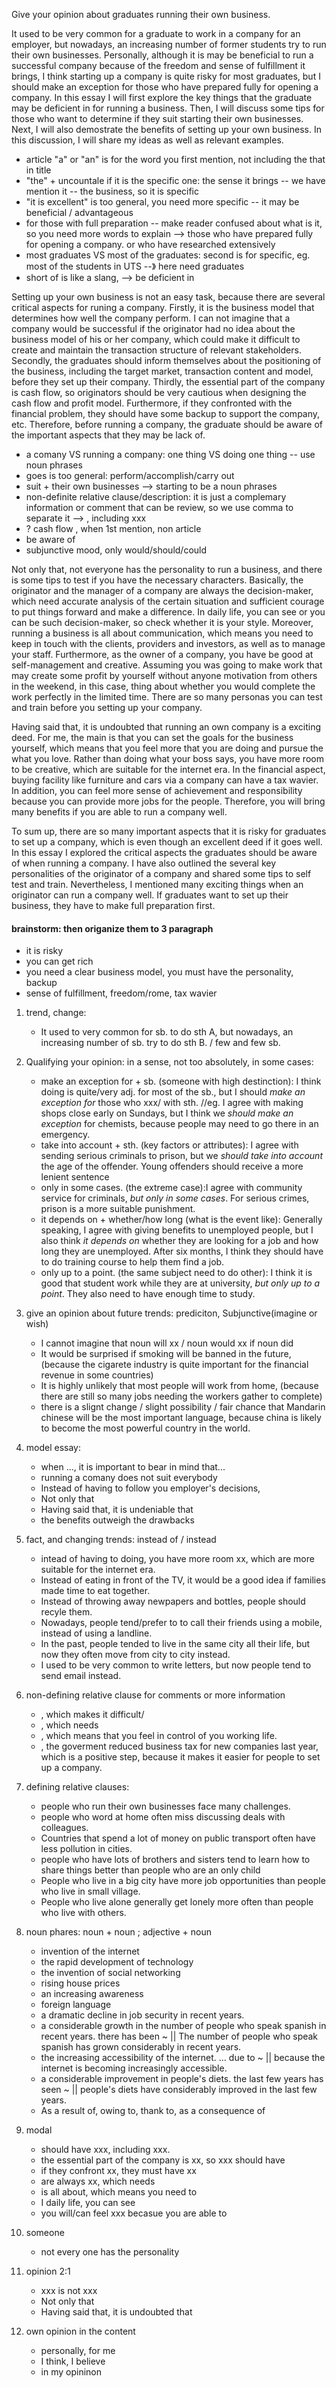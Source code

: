 Give your opinion about graduates running their own business.

It used to be very common for a graduate to work in a company for an employer, but nowadays, an increasing number of former students try to run their own businesses. 
Personally, although it is may be beneficial to run a successful company because of the freedom and sense of fulfillment it brings, I think starting up a company is quite risky for most graduates, but I should make an exception for those who have prepared fully for opening a company.
In this essay I will first explore the key things that the graduate may be deficient in for running a business.
Then, I will discuss some tips for those who want to determine if they suit starting their own businesses.
Next, I will also demostrate the benefits of setting up your own business.
In this discussion, I will share my ideas as well as relevant examples.

- article "a" or "an" is for the word you first mention, not including the that in title
- "the" + uncountale if it is the specific one: the sense it brings -- we have mention it -- the business, so it is specific
- "it is excellent" is too general, you need more specific -- it may be beneficial / advantageous
- for those with full preparation -- make reader confused about what is it, so you need more words to explain --> those who have prepared fully for opening a company. or who have researched extensively
- most graduates VS most of the graduates: second is for specific, eg. most of the students in UTS  --》 here need graduates
- short of is like a slang, --> be deficient in

Setting up your own business is not an easy task, because there are several critical aspects for runing a company.
Firstly, it is the business model that determines how well the company perform.
I can not imagine that a company would be successful if the originator had no idea about the business model of his or her company, which could make it difficult to create and maintain the transaction structure of relevant stakeholders.
Secondly, the graduates should inform themselves about the positioning of the business, including the target market, transaction content and model, before they set up their company.
Thirdly, the essential part of the company is cash flow, so originators should be very cautious when designing the cash flow and profit model.
Furthermore, if they confronted with the financial problem, they should have some backup to support the company, etc.
Therefore, before running a company, the graduate should be aware of the important aspects that they may be lack of.

- a comany VS running a company: one thing VS doing one thing -- use noun phrases
- goes is too general: perform/accomplish/carry out
- suit + their own businesses -->  starting to be a noun phrases
- non-definite relative clause/description: it is just a complemary information or comment that can be review, so we use comma to separate it --> , including xxx
- ? cash flow , when 1st mention, non article
- be aware of
- subjunctive mood, only would/should/could

Not only that, not everyone has the personality to run a business, and there is some tips to test if you have the necessary characters.
Basically, the originator and the manager of a company are always the decision-maker, which need accurate analysis of the certain situation and sufficient courage to put things forward and make a difference.
In daily life, you can see or you can be such decision-maker, so check whether it is your style.
Moreover, running a business is all about communication, which means you need to keep in touch with the clients, providers and investors, as well as to manage your staff.
Furthermore, as the owner of a company, you have be good at self-management and creative.
Assuming you was going to make work that may create some profit by yourself without anyone motivation from others in the weekend, in this case, thing about whether you would complete the work perfectly in the limited time.
There are so many personas you can test and train before you setting up your company.

Having said that, it is undoubted that running an own company is a exciting deed.
For me, the main is that you can set the goals for the business yourself, which means that you feel more that you are doing and pursue the what you love.
Rather than doing what your boss says, you have more room to be creative, which are suitable for the internet era.
In the financial aspect, buying facility like furniture and cars via a company can have a tax wavier.
In addition, you can feel more sense of achievement and responsibility because you can provide more jobs for the people.
Therefore, you will bring many benefits if you are able to run a company well.

To sum up, there are so many important aspects that it is risky for graduates to set up a company, which is even though an excellent deed if it goes well.
In this essay I explored the critical aspects the graduates should be aware of when running a company.
I have also outlined the several key personalities of the originator of a company and shared some tips to self test and train.
Nevertheless, I mentioned many exciting things when an originator can run a company well.
If graduates want to set up their business, they have to make full preparation first.



#### brainstorm: then origanize them to 3 paragraph
- it is risky
- you can get rich
- you need a clear business model, you must have the personality, backup
- sense of fulfillment, freedom/rome, tax wavier 




1. trend, change:
    - It used to very common for sb. to do sth A, but nowadays, an increasing number of sb. try to do sth B.  / few and few sb.
1. Qualifying your opinion: in a sense, not too absolutely, in some cases:
    - make an exception for + sb. (someone with high destinction): I think doing is quite/very adj. for most of the sb., but I should *make an exception for* those who xxx/ with sth. //eg. I agree with making shops close early on Sundays, but I think we *should make an exception* for chemists, because people may need to go there in an emergency.
    - take into account + sth. (key factors or attributes): I agree with sending serious criminals to prison, but we *should take into account* the age of the offender. Young offenders should receive a more lenient sentence
    - only in some cases. (the extreme case):I agree with community service for criminals, *but only in some cases*. For serious crimes, prison is a more suitable punishment.
    - it depends on + whether/how long (what is the event like): Generally speaking, I agree with giving benefits to unemployed people, but I also think *it depends on* whether they are looking for a job and how long they are unemployed. After six months, I think they should have to do training course to help them find a job.
    - only up to a point. (the same subject need to do other): I think it is good that student work while they are at university, *but only up to a point*. They also need to have enough time to study.
1. give an opinion about future trends: prediciton, Subjunctive(imagine or wish)
    - I cannot imagine that noun will xx / noun would xx if noun did
    - It would be surprised if smoking will be banned in the future, (because the cigarete industry is quite important for the financial revenue in some countries)
    - It is highly unlikely that most people will work from home, (because there are still so many jobs needing the workers gather to complete)
    - there is a slignt change / slight possibility / fair chance that Mandarin chinese will be the most important language, because china is likely to become the most powerful country in the world.
1. model essay:
    - when ..., it is important to bear in mind that...
    - running a comany does not suit everybody
    - Instead of having to follow you employer's decisions,
    - Not only that
    - Having said that, it is undeniable that
    - the benefits outweigh the drawbacks
1. fact, and changing trends: instead of / instead
    - intead of having to doing, you have more room xx, which are more suitable for the internet era.
    - Instead of eating in front of the TV, it would be a good idea if families made time to eat together.
    - Instead of throwing away newpapers and bottles, people should recyle them. 
    - Nowadays, people tend/prefer to to call their friends using a mobile, instead of using a landline.
    - In the past, people tended to live in the same city all their life, but now they often move from city to city instead.
    - I used to be very common to write letters, but now people tend to send email instead.
1. non-defining relative clause for comments or more information
    - , which makes it difficult/  
    - , which needs
    - , which means that you feel in control of you working life.
    - , the goverment reduced business tax for new companies last year, which is a positive step, because it makes it easier for people to set up a company.
1. defining relative clauses:
    - people who run their own businesses face many challenges.
    - people who word at home often miss discussing deals with colleagues.
    - Countries that spend a lot of money on public transport often have less pollution in cities.
    - people who have lots of brothers and sisters tend to learn how to share things better than people who are an only child
    - People who live in a big city have more job opportunities than people who live in small village.
    - People who live alone generally get lonely more often than people who live with others.

1. noun phares: noun + noun  ; adjective + noun
    - invention of the internet
    - the rapid development of  technology
    - the invention of social networking
    - rising house prices
    - an increasing awareness
    - foreign language
    - a dramatic decline in job security in recent years. 
    - a considerable growth in the number of people who speak spanish in recent years. there has been ~  || The number of people who speak spanish has grown considerably in recent years.
    - the increasing accessibility of the internet. ... due to ~ || because the internet is becoming increasingly accessible.
    - a considerable improvement in people's diets.  the last few years has seen ~ || people's diets have considerably improved in the last few years.
    - As a result of,  owing to, thank to, as a consequence of
1. modal
    - should have xxx, including xxx.
    - the essential part of the company is xx, so xxx should have
    - if they confront xx, they must have xx
    - are always xx, which needs
    - is all about, which means you need to
    - I daily life, you can see
    - you will/can feel xxx becasue you are able to
1. someone
    - not every one has the personality
1. opinion 2:1
    - xxx is not xxx
    - Not only that
    - Having said that, it is undoubted that
1. own opinion in the content
    - personally, for me
    - I think, I believe
    - in my opininon

